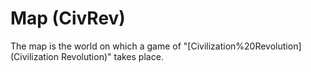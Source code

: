# Map (CivRev)

The map is the world on which a game of "[Civilization%20Revolution](Civilization Revolution)" takes place.